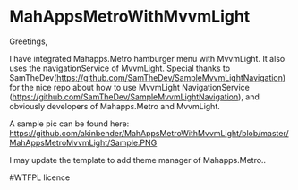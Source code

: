# MahAppsMetroWithMvvmLight

Greetings,

I have integrated Mahapps.Metro hamburger menu with MvvmLight. It also uses the navigationService of MvvmLight. Special thanks to SamTheDev(https://github.com/SamTheDev/SampleMvvmLightNavigation) for the nice repo about how to use MvvmLight NavigationService
(https://github.com/SamTheDev/SampleMvvmLightNavigation), and obviously developers of Mahapps.Metro and MvvmLight. 

A sample pic can be found here: https://github.com/akinbender/MahAppsMetroWithMvvmLight/blob/master/MahAppsMetroMvvmLight/Sample.PNG

I may update the template to add theme manager of Mahapps.Metro..

#WTFPL licence
